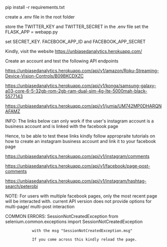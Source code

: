 pip install -r requirements.txt

create a .env file in the root folder

store the TWITTER_KEY and TWITTER_SECRET in the .env file
set the FLASK_APP = webapp.py

set SECRET_KEY. FACEBOOK_APP_ID and FACEBOOK_APP_SECRET

Kindly, visit the website https://unbiasedanalytics.herokuapp.com/ 

Create an account and test the following API endpoints

https://unbiasedanalytics.herokuapp.com/api/v1/amazon/Roku-Streaming-Device-Vision-Controls/B09BKCDXZC

https://unbiasedanalytics.herokuapp.com/api/v1/konga/samsung-galaxy-a03-core-6-5-32gb-rom-2gb-ram-dual-sim-4g-lte-5000mah-black-5577143

https://unbiasedanalytics.herokuapp.com/api/v1/jumia/UM742MP0DHARQNAFAMZ

INFO: The links below can only work if the user's instagram account is a business account
and is linked with the facebook page

Hence, to be able to test these links kindly follow appropraite tutorials on how to create an instagram business account and link it
to your facebook page

https://unbiasedanalytics.herokuapp.com/api/v1/instagram/comments

https://unbiasedanalytics.herokuapp.com/api/v1/facebook/page-post-comments

https://unbiasedanalytics.herokuapp.com/api/v1/instagram/hashtag-search/peterobi

NOTE: For users with multiple facebook pages, only the most recent page will be interacted with.
	current API version does not provide options for multi-page/ multi-post interaction

COMMON ERRORS: SessionNotCreatedException
                from selenium.common.exceptions import SessionNotCreatedException

                with the msg "SessionNotCreatedException.msg"

                If you come across this kindly reload the page.
